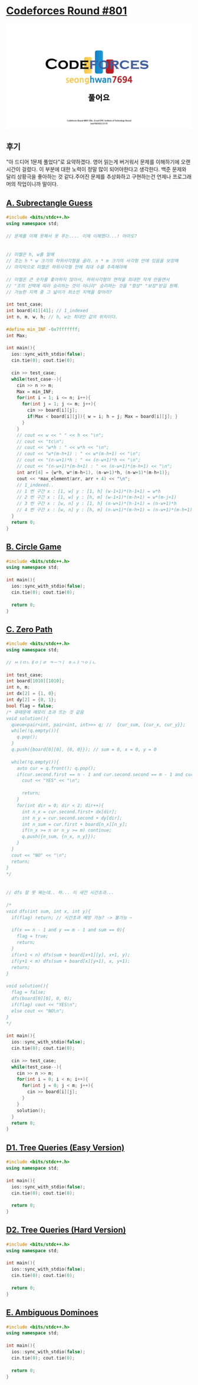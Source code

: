 # [Codeforces Round #801](https://codeforces.com/contest/1695)
<img src="./thumbnail.jpg" />

## 후기
"아 드디어 1문제 풀었다"로 요약하겠다. 영어 읽는게 버거워서 문제를 이해하기에 오랜시간이 걸렸다. 이 부분에 대한 노력이 정말 많이 되어야한다고 생각한다. 백준 문제와 달리 상황극을 좋아하는 것 같다.주어진 문제를 추상화하고 구현하는건 언제나 프로그래머의 작업이니까 말이다. <br>

## [A. Subrectangle Guess](https://codeforces.com/contest/1695/problem/A)
```c++
#include <bits/stdc++.h>
using namespace std;

// 문제를 이해 못해서 못 푸는.... 이제 이해했다...! 아마도?


// 미첼은 h, w를 말해
// 조는 h * w 크기의 하위사각형을 골라. n * m 크기의 사각형 안에 있음을 보장해
// 마지막으로 미첼은 하위사각형 안에 최대 수를 추측해야해

// 미첼은 큰 숫자를 좋아하지 않아서, 하위사각형의 면적을 최대한 작게 만들면서
// "조의 선택에 따라 승리하는 것이 아니라" 승리하는 것을 "항상" "보장"받길 원해.
// 가능한 지역 중 그 넓이가 최소인 지역을 찾아라?

int test_case;
int board[41][41]; // 1_indexed
int n, m, w, h; // h, w는 최대인 값의 위치이다.

#define min_INF -0x7fffffff;
int Max;

int main(){
  ios::sync_with_stdio(false);
  cin.tie(0); cout.tie(0);

  cin >> test_case;
  while(test_case--){
    cin >> n >> m;
    Max = min_INF;
    for(int i = 1; i <= n; i++){
      for(int j = 1; j <= m; j++){
        cin >> board[i][j];
        if(Max < board[i][j]){ w = i; h = j; Max = board[i][j]; }
      }
    }
    // cout << w << " " << h << "\n";
    // cout << "tc\n";
    // cout << "w*h : " << w*h << "\n";
    // cout << "w*(m-h+1) : " << w*(m-h+1) << "\n";
    // cout << "(n-w+1)*h : " << (n-w+1)*h << "\n";
    // cout << "(n-w+1)*(m-h+1) : " << (n-w+1)*(m-h+1) << "\n";
    int arr[4] = {w*h, w*(m-h+1), (n-w+1)*h, (n-w+1)*(m-h+1)};
    cout << *max_element(arr, arr + 4) << "\n";
    // 1_indexed..
    // 1 번 구간 x : [1, w] y : [1, h] (w-1+1)*(h-1+1) = w*h
    // 2 번 구간 x : [1, w] y : [h, m] (w-1+1)*(m-h+1) = w*(m-j+1)
    // 3 번 구간 x : [w, n] y : [1, h] (n-w+1)*(h-1+1) = (n-w+1)*h
    // 4 번 구간 x : [w, n] y : [h, m] (n-w+1)*(m-h+1) = (n-w+1)*(m-h+1)
  }
  return 0;
}
```
## [B. Circle Game](https://codeforces.com/contest/1695/problem/B)
```c++
#include <bits/stdc++.h>
using namespace std;

int main(){
  ios::sync_with_stdio(false);
  cin.tie(0); cout.tie(0);

  return 0;
}
```
## [C. Zero Path](https://codeforces.com/contest/1695/problem/C)
```c++
#include <bits/stdc++.h>
using namespace std;

// ㅆㅓㅁㄴㅔㅇㅣㄹ ㅋㅡㄱㅣ ㅎㅗㅏㄱㅇㅣㄴ

int test_case;
int board[1010][1010];
int n, m;
int dx[2] = {1, 0};
int dy[2] = {0, 1};
bool flag = false;
/* 큐때문에 메모리 초과 뜨는 것 같음
void solution(){
  queue<pair<int, pair<int, int>>> q; //  {cur_sum, {cur_x, cur_y}};
  while(!q.empty()){
    q.pop();
  }
  q.push({board[0][0], {0, 0}}); // sum = 0, x = 0, y = 0

  while(!q.empty()){
    auto cur = q.front(); q.pop();
    if(cur.second.first == n - 1 and cur.second.second == m - 1 and cur.first == 0){
      cout << "YES" << "\n";
      
      return;
    }
    for(int dir = 0; dir < 2; dir++){
      int n_x = cur.second.first+ dx[dir];
      int n_y = cur.second.second + dy[dir];
      int n_sum = cur.first + board[n_x][n_y];
      if(n_x >= n or n_y >= m) continue;
      q.push({n_sum, {n_x, n_y}});
    }
  }
  cout << "NO" << "\n";
  return;
}
*/


// dfs 잘 못 짜는데.. 하... 이 새낀 시간초과...

/*
void dfs(int sum, int x, int y){
  if(flag) return; // 시간초과 예방 가능? -> 불가능 ~

  if(x == n - 1 and y == m - 1 and sum == 0){
    flag = true;
    return;
  }
  if(x+1 < n) dfs(sum + board[x+1][y], x+1, y);
  if(y+1 < m) dfs(sum + board[x][y+1], x, y+1);
  return;
}

void solution(){
  flag = false;
  dfs(board[0][0], 0, 0);
  if(flag) cout << "YES\n";
  else cout << "NO\n";
}
*/

int main(){
  ios::sync_with_stdio(false);
  cin.tie(0); cout.tie(0);

  cin >> test_case;
  while(test_case--){
    cin >> n >> m;
    for(int i = 0; i < n; i++){
      for(int j = 0; j < m; j++){
        cin >> board[i][j];
      }
    }
    solution();
  }
  return 0;
}
```
## [D1. Tree Queries (Easy Version)](https://codeforces.com/contest/1695/problem/D1)
```c++
#include <bits/stdc++.h>
using namespace std;

int main(){
  ios::sync_with_stdio(false);
  cin.tie(0); cout.tie(0);

  return 0;
}
```
## [D2. Tree Queries (Hard Version)](https://codeforces.com/contest/1695/problem/D2)
```c++
#include <bits/stdc++.h>
using namespace std;

int main(){
  ios::sync_with_stdio(false);
  cin.tie(0); cout.tie(0);

  return 0;
}
```
## [E. Ambiguous Dominoes](https://codeforces.com/contest/1695/problem/E)
```c++
#include <bits/stdc++.h>
using namespace std;

int main(){
  ios::sync_with_stdio(false);
  cin.tie(0); cout.tie(0);

  return 0;
}
```







